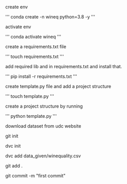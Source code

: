 create env 

'''
conda create -n wineq python=3.8 -y
'''

activate env

'''
conda activate wineq
'''

create a requirements.txt file

'''
touch  requirements.txt
'''

add required lib and in requirements.txt and install that.

'''
pip install -r requirements.txt
'''

create template.py file and add a project structure 

'''
touch template.py
'''

create a project structure by running

'''
python template.py
'''

download dataset from udc website

git init

dvc init

dvc add data_given/winequality.csv

git add .

git commit -m "first commit"


